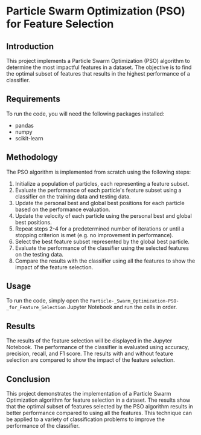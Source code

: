 # Particle Swarm Optimization (PSO) for Feature Selection

## Introduction

This project implements a Particle Swarm Optimization (PSO) algorithm to determine the most impactful features in a dataset. The objective is to find the optimal subset of features that results in the highest performance of a classifier. 

## Requirements

To run the code, you will need the following packages installed:
- pandas
- numpy
- scikit-learn

## Methodology

The PSO algorithm is implemented from scratch using the following steps:

1. Initialize a population of particles, each representing a feature subset.
2. Evaluate the performance of each particle's feature subset using a classifier on the training data and testing data.
3. Update the personal best and global best positions for each particle based on the performance evaluation.
4. Update the velocity of each particle using the personal best and global best positions.
5. Repeat steps 2-4 for a predetermined number of iterations or until a stopping criterion is met (e.g. no improvement in performance).
6. Select the best feature subset represented by the global best particle.
7. Evaluate the performance of the classifier using the selected features on the testing data.
8. Compare the results with the classifier using all the features to show the impact of the feature selection.

## Usage

To run the code, simply open the `Particle-_Swarm_Optimization-PSO-_for_Feature_Selection` Jupyter Notebook and run the cells in order.

## Results

The results of the feature selection will be displayed in the Jupyter Notebook. The performance of the classifier is evaluated using accuracy, precision, recall, and F1 score. The results with and without feature selection are compared to show the impact of the feature selection.

## Conclusion

This project demonstrates the implementation of a Particle Swarm Optimization algorithm for feature selection in a dataset. The results show that the optimal subset of features selected by the PSO algorithm results in better performance compared to using all the features. This technique can be applied to a variety of classification problems to improve the performance of the classifier.
